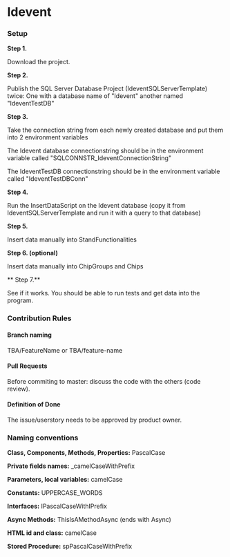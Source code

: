 # Idevent

### Setup
**Step 1.**

Download the project.

**Step 2.**

Publish the SQL Server Database Project (IdeventSQLServerTemplate) twice: One with a database name of "Idevent" another named "IdeventTestDB"

**Step 3.**

Take the connection string from each newly created database and put them into 2 environment variables

The Idevent database connectionstring should be in the environment variable called "SQLCONNSTR_IdeventConnectionString"

The IdeventTestDB connectionstring should be in the environment variable called "IdeventTestDBConn"

**Step 4.**

Run the InsertDataScript on the Idevent database (copy it from IdeventSQLServerTemplate and run it with a query to that database)

**Step 5.**

Insert data manually into StandFunctionalities

**Step 6. (optional)**

Insert data manually into ChipGroups and Chips

** Step 7.**

See if it works. You should be able to run tests and get data into the program.

### Contribution Rules

#### Branch naming
TBA/FeatureName or TBA/feature-name

#### Pull Requests
Before commiting to master: discuss the code with the others (code review).

#### Definition of Done
The issue/userstory needs to be approved by product owner.

### Naming conventions
**Class, Components, Methods, Properties:** PascalCase

**Private fields names:** _camelCaseWithPrefix

**Parameters, local variables:** camelCase

**Constants:** UPPERCASE_WORDS

**Interfaces:** IPascalCaseWithIPrefix

**Async Methods:** ThisIsAMethodAsync (ends with Async) 

**HTML id and class:** camelCase

**Stored Procedure:** spPascalCaseWithPrefix

